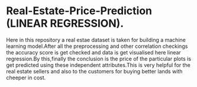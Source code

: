 # Real-Estate-Price-Prediction (LINEAR REGRESSION).
Here in this repository a real estae dataset is taken for building a machine learning model.After all the preprocessing and other correlation checkings 
the accuracy score is get checked and data is get visualised here linear regression.By this,finally the conclusion is the price of the particular plots is get predicted using
these independent attributes.This is very helpful for the real estate sellers and also to the customers for buying better lands with cheeper in cost.
